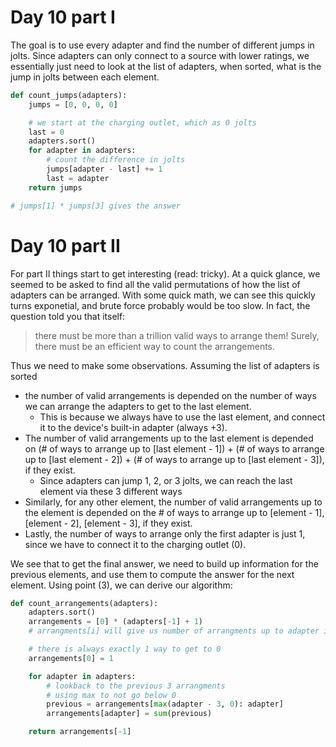 # Day 10 part I

The goal is to use every adapter and find the number of different jumps in jolts. Since adapters can only connect to a source with lower ratings, we essentially just need to look at the list of adapters, when sorted, what is the jump in jolts between each element. 

```python
def count_jumps(adapters):
    jumps = [0, 0, 0, 0]

    # we start at the charging outlet, which as 0 jolts
    last = 0
    adapters.sort()
    for adapter in adapters:
        # count the difference in jolts
        jumps[adapter - last] += 1
        last = adapter
    return jumps

# jumps[1] * jumps[3] gives the answer
```

# Day 10 part II

For part II things start to get interesting (read: tricky). At a quick glance, we seemed to be asked to find all the valid permutations of how the list of adapters can be arranged. With some quick math, we can see this quickly turns exponetial, and brute force probably would be too slow. In fact, the question told you that itself:

> there must be more than a trillion valid ways to arrange them! Surely, there must be an efficient way to count the arrangements.

Thus we need to make some observations. Assuming the list of adapters is sorted
- the number of valid arrangements is depended on the number of ways we can arrange the adapters to get to the last element. 
  - This is because we always have to use the last element, and connect it to the device's built-in adapter (always +3).
- The number of valid arrangements up to the last element is depended on (# of ways to arrange up to [last element - 1]) + (# of ways to arrange up to [last element - 2]) + (# of ways to arrange up to [last element - 3]), if they exist.
  - Since adapters can jump 1, 2, or 3 jolts, we can reach the last element via these 3 different ways
- Similarly, for any other element, the number of valid arrangements up to the element is depended on the # of ways to arrange up to [element - 1], [element - 2], [element - 3], if they exist.
- Lastly, the number of ways to arrange only the first adapter is just 1, since we have to connect it to the charging outlet (0). 

We see that to get the final answer, we need to build up information for the previous elements, and use them to compute the answer for the next element. Using point (3), we can derive our algorithm:

```python
def count_arrangements(adapters):
    adapters.sort()
    arrangements = [0] * (adapters[-1] + 1)
    # arrangments[i] will give us number of arrangments up to adapter i

    # there is always exactly 1 way to get to 0
    arrangements[0] = 1

    for adapter in adapters:
        # lookback to the previous 3 arrangments
        # using max to not go below 0
        previous = arrangements[max(adapter - 3, 0): adapter]
        arrangements[adapter] = sum(previous)

    return arrangements[-1]
```
